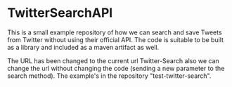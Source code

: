 # TwitterSearchAPI
This is a small example repository of how we can search and save Tweets from Twitter without using their official API. The code is suitable to be built as a library and included as a maven artifact as well.

The URL has been changed to the current url Twitter-Search also we can change the url without changing the code (sending a new parameter to the search method). The example's in the repository "test-twitter-search".